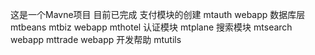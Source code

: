 这是一个Mavne项目
目前已完成
支付模块的创建 mtauth webapp
数据库层      mtbeans
               mtbiz webapp 
               mthotel
认证模块       mtplane
搜索模块       mtsearch webapp
               mttrade webapp
开发帮助 mtutils
